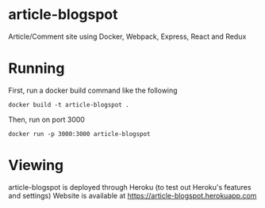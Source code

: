 # article-blogspot
Article/Comment site using Docker, Webpack, Express, React and Redux

# Running
First, run a docker build command like the following 
```
docker build -t article-blogspot .
```

Then, run on port 3000
```
docker run -p 3000:3000 article-blogspot
```

# Viewing

article-blogspot is deployed through Heroku (to test out Heroku's features and settings)
Website is available at https://article-blogspot.herokuapp.com
